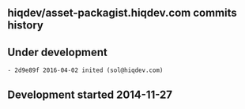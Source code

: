 hiqdev/asset-packagist.hiqdev.com commits history
-------------------------------------------------

## Under development

    - 2d9e89f 2016-04-02 inited (sol@hiqdev.com)

## Development started 2014-11-27

